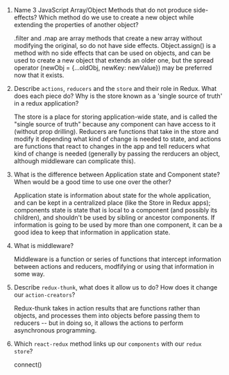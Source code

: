 1.  Name 3 JavaScript Array/Object Methods that do not produce side-effects? Which method do we use to create a new object while extending the properties of another object?

    .filter and .map are array methods that create a new array without modifying the original, so do not have side effects. Object.assign() is a method with no side effects that can be used on objects, and can be used to create a new object that extends an older one, but the spread operator (newObj = {...oldObj, newKey: newValue}) may be preferred now that it exists.

1.  Describe `actions`, `reducers` and the `store` and their role in Redux. What does each piece do? Why is the store known as a 'single source of truth' in a redux application?

    The store is a place for storing application-wide state, and is called the "single source of truth" because any component can have access to it (without prop drilling). Reducers are functions that take in the store and modify it depending what kind of change is needed to state, and actions are functions that react to changes in the app and tell reducers what kind of change is needed (generally by passing the rerducers an object, although middleware can complicate this).

1.  What is the difference between Application state and Component state? When would be a good time to use one over the other?

    Application state is information about state for the whole application, and can be kept in a centralized place (like the Store in Redux apps); components state is state that is local to a component (and possibly its children), and shouldn't be used by sibling or ancestor components. If information is going to be used by more than one component, it can be a good idea to keep that information in application state.

1.  What is middleware?

    Middleware is a function or series of functions that intercept information between actions and reducers, modfifying or using that information in some way.

1.  Describe `redux-thunk`, what does it allow us to do? How does it change our `action-creators`?

    Redux-thunk takes in action results that are functions rather than objects, and processes them into objects before passing them to reducers -- but in doing so, it allows the actions to perform asynchronous programming.

1.  Which `react-redux` method links up our `components` with our `redux store`?

    connect()
